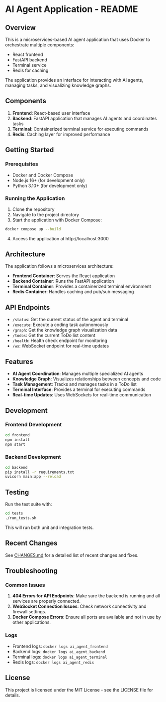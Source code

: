 # AI Agent Application - README

## Overview

This is a microservices-based AI agent application that uses Docker to orchestrate multiple components:
- React frontend
- FastAPI backend
- Terminal service
- Redis for caching

The application provides an interface for interacting with AI agents, managing tasks, and visualizing knowledge graphs.

## Components

1. **Frontend**: React-based user interface
2. **Backend**: FastAPI application that manages AI agents and coordinates tasks
3. **Terminal**: Containerized terminal service for executing commands
4. **Redis**: Caching layer for improved performance

## Getting Started

### Prerequisites

- Docker and Docker Compose
- Node.js 16+ (for development only)
- Python 3.10+ (for development only)

### Running the Application

1. Clone the repository
2. Navigate to the project directory
3. Start the application with Docker Compose:

```bash
docker compose up --build
```

4. Access the application at http://localhost:3000

## Architecture

The application follows a microservices architecture:

- **Frontend Container**: Serves the React application
- **Backend Container**: Runs the FastAPI application
- **Terminal Container**: Provides a containerized terminal environment
- **Redis Container**: Handles caching and pub/sub messaging

## API Endpoints

- `/status`: Get the current status of the agent and terminal
- `/execute`: Execute a coding task autonomously
- `/graph`: Get the knowledge graph visualization data
- `/todos`: Get the current ToDo list content
- `/health`: Health check endpoint for monitoring
- `/ws`: WebSocket endpoint for real-time updates

## Features

- **AI Agent Coordination**: Manages multiple specialized AI agents
- **Knowledge Graph**: Visualizes relationships between concepts and code
- **Task Management**: Tracks and manages tasks in a ToDo list
- **Terminal Interface**: Provides a terminal for executing commands
- **Real-time Updates**: Uses WebSockets for real-time communication

## Development

### Frontend Development

```bash
cd frontend
npm install
npm start
```

### Backend Development

```bash
cd backend
pip install -r requirements.txt
uvicorn main:app --reload
```

## Testing

Run the test suite with:

```bash
cd tests
./run_tests.sh
```

This will run both unit and integration tests.

## Recent Changes

See [CHANGES.md](CHANGES.md) for a detailed list of recent changes and fixes.

## Troubleshooting

### Common Issues

1. **404 Errors for API Endpoints**: Make sure the backend is running and all services are properly connected.
2. **WebSocket Connection Issues**: Check network connectivity and firewall settings.
3. **Docker Compose Errors**: Ensure all ports are available and not in use by other applications.

### Logs

- Frontend logs: `docker logs ai_agent_frontend`
- Backend logs: `docker logs ai_agent_backend`
- Terminal logs: `docker logs ai_agent_terminal`
- Redis logs: `docker logs ai_agent_redis`

## License

This project is licensed under the MIT License - see the LICENSE file for details.
